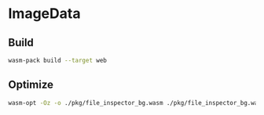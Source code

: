 # ImageData

## Build
```bash
wasm-pack build --target web
```

## Optimize
```bash
wasm-opt -Oz -o ./pkg/file_inspector_bg.wasm ./pkg/file_inspector_bg.wasm
```